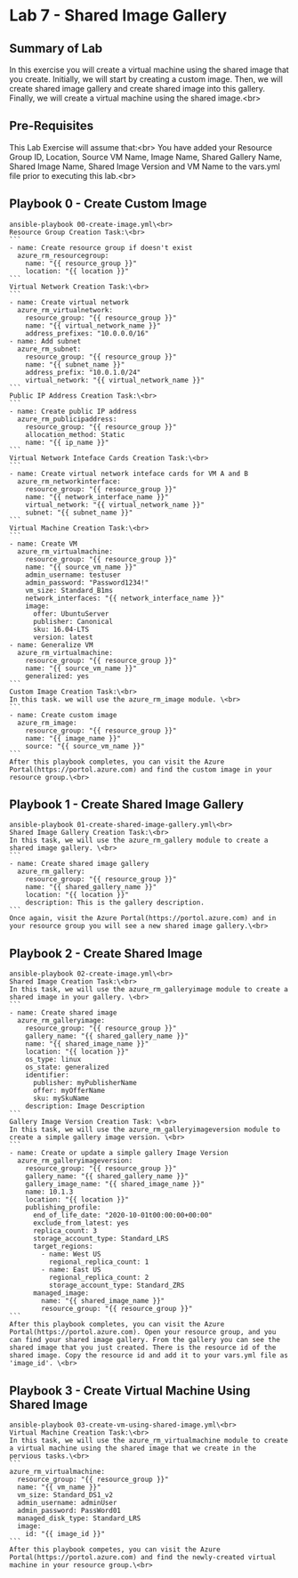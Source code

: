 # Lab 7 - Shared Image Gallery

## Summary of Lab
In this exercise you will create a virtual machine using the shared image that you create. Initially, we will start by creating a custom image. Then, we will create shared image gallery and create shared image into this gallery. Finally, we will create a virtual machine using the shared image.\<br>

## Pre-Requisites
This Lab Exercise will assume that:\<br>
    You have added your Resource Group ID, Location, Source VM Name, Image Name, Shared Gallery Name, Shared Image Name, Shared Image Version and VM Name to the vars.yml file prior to executing this lab.\<br>

## Playbook 0 - Create Custom Image
    ansible-playbook 00-create-image.yml\<br>
    Resource Group Creation Task:\<br>
    ```
    - name: Create resource group if doesn't exist
      azure_rm_resourcegroup:
        name: "{{ resource_group }}"
        location: "{{ location }}"
    ```
    Virtual Network Creation Task:\<br>
    ```
    - name: Create virtual network
      azure_rm_virtualnetwork:
        resource_group: "{{ resource_group }}"
        name: "{{ virtual_network_name }}"
        address_prefixes: "10.0.0.0/16"
    - name: Add subnet
      azure_rm_subnet:
        resource_group: "{{ resource_group }}"
        name: "{{ subnet_name }}"
        address_prefix: "10.0.1.0/24"
        virtual_network: "{{ virtual_network_name }}"
    ```
    Public IP Address Creation Task:\<br>
    ```
    - name: Create public IP address
      azure_rm_publicipaddress:
        resource_group: "{{ resource_group }}"
        allocation_method: Static
        name: "{{ ip_name }}"
    ```
    Virtual Network Inteface Cards Creation Task:\<br>
    ```
    - name: Create virtual network inteface cards for VM A and B
      azure_rm_networkinterface:
        resource_group: "{{ resource_group }}"
        name: "{{ network_interface_name }}"
        virtual_network: "{{ virtual_network_name }}"
        subnet: "{{ subnet_name }}"
    ```
    Virtual Machine Creation Task:\<br>
    ```
    - name: Create VM
      azure_rm_virtualmachine:
        resource_group: "{{ resource_group }}"
        name: "{{ source_vm_name }}"
        admin_username: testuser
        admin_password: "Password1234!"
        vm_size: Standard_B1ms
        network_interfaces: "{{ network_interface_name }}"
        image:
          offer: UbuntuServer
          publisher: Canonical
          sku: 16.04-LTS
          version: latest
    - name: Generalize VM
      azure_rm_virtualmachine:
        resource_group: "{{ resource_group }}"
        name: "{{ source_vm_name }}"
        generalized: yes
    ```
    Custom Image Creation Task:\<br>
    In this task. we will use the azure_rm_image module. \<br>
    ```
    - name: Create custom image
      azure_rm_image:
        resource_group: "{{ resource_group }}"
        name: "{{ image_name }}"
        source: "{{ source_vm_name }}"
    ```
    After this playbook completes, you can visit the Azure Portal(https://portol.azure.com) and find the custom image in your resource group.\<br>

## Playbook 1 - Create Shared Image Gallery
    ansible-playbook 01-create-shared-image-gallery.yml\<br>
    Shared Image Gallery Creation Task:\<br>
    In this task, we will use the azure_rm_gallery module to create a shared image gallery. \<br>
    ```
    - name: Create shared image gallery
      azure_rm_gallery:
        resource_group: "{{ resource_group }}"
        name: "{{ shared_gallery_name }}"
        location: "{{ location }}"
        description: This is the gallery description.
    ```
    Once again, visit the Azure Portal(https://portol.azure.com) and in your resource group you will see a new shared image gallery.\<br>

## Playbook 2 - Create Shared Image
    ansible-playbook 02-create-image.yml\<br>
    Shared Image Creation Task:\<br>
    In this task, we will use the azure_rm_galleryimage module to create a shared image in your gallery. \<br>
    ```
    - name: Create shared image
      azure_rm_galleryimage:
        resource_group: "{{ resource_group }}"
        gallery_name: "{{ shared_gallery_name }}"
        name: "{{ shared_image_name }}"
        location: "{{ location }}"
        os_type: linux
        os_state: generalized
        identifier:
          publisher: myPublisherName
          offer: myOfferName
          sku: mySkuName
        description: Image Description  
    ```
    Gallery Image Version Creation Task: \<br>
    In this task, we will use the azure_rm_galleryimageversion module to create a simple gallery image version. \<br>
    ```
    - name: Create or update a simple gallery Image Version
      azure_rm_galleryimageversion:
        resource_group: "{{ resource_group }}"
        gallery_name: "{{ shared_gallery_name }}"
        gallery_image_name: "{{ shared_image_name }}"
        name: 10.1.3
        location: "{{ location }}"
        publishing_profile:
          end_of_life_date: "2020-10-01t00:00:00+00:00"
          exclude_from_latest: yes
          replica_count: 3
          storage_account_type: Standard_LRS
          target_regions:
            - name: West US
              regional_replica_count: 1
            - name: East US
              regional_replica_count: 2
              storage_account_type: Standard_ZRS
          managed_image:
            name: "{{ shared_image_name }}"
            resource_group: "{{ resource_group }}"
    ```
    After this playbook completes, you can visit the Azure Portal(https://portol.azure.com). Open your resource group, and you can find your shared image gallery. From the gallery you can see the shared image that you just created. There is the resource id of the shared image. Copy the resource id and add it to your vars.yml file as 'image_id'. \<br>


## Playbook 3 - Create Virtual Machine Using Shared Image
    ansible-playbook 03-create-vm-using-shared-image.yml\<br>
    Virtual Machine Creation Task:\<br>
    In this task, we will use the azure_rm_virtualmachine module to create a virtual machine using the shared image that we create in the pervious tasks.\<br>
    ```
    azure_rm_virtualmachine:
      resource_group: "{{ resource_group }}"
      name: "{{ vm_name }}"
      vm_size: Standard_DS1_v2
      admin_username: adminUser
      admin_password: PassWord01
      managed_disk_type: Standard_LRS
      image:
        id: "{{ image_id }}"
    ```
    After this playbook competes, you can visit the Azure Portal(https://portol.azure.com) and find the newly-created virtual machine in your resource group.\<br>
